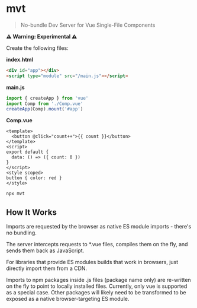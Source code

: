 # mvt

> No-bundle Dev Server for Vue Single-File Components

**⚠️ Warning: Experimental ⚠️**

Create the following files:

**index.html**

```html
<div id="app"></div>
<script type="module" src="/main.js"></script>
```

**main.js**

```js
import { createApp } from 'vue'
import Comp from './Comp.vue'
createApp(Comp).mount('#app')
```

**Comp.vue**

```vue
<template>
  <button @click="count++">{{ count }}</button>
</template>
<script>
export default {
  data: () => ({ count: 0 })
}
</script>
<style scoped>
button { color: red }
</style>
```

```bash
npx mvt
```

## How It Works

Imports are requested by the browser as native ES module imports - there's no bundling.

The server intercepts requests to *.vue files, compiles them on the fly, and sends them back as JavaScript.

For libraries that provide ES modules builds that work in browsers, just directly import them from a CDN.

Imports to npm packages inside .js files (package name only) are re-written on the fly to point to locally installed files. Currently, only vue is supported as a special case. Other packages will likely need to be transformed to be exposed as a native browser-targeting ES module.
